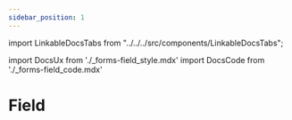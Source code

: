 ```yaml
---
sidebar_position: 1
---
```


import LinkableDocsTabs from "../../../src/components/LinkableDocsTabs";

import DocsUx from './\_forms-field_style.mdx'
import DocsCode from './\_forms-field_code.mdx'

# Field

<LinkableDocsTabs>
  <DocsUx />
  <DocsCode />
</LinkableDocsTabs>
